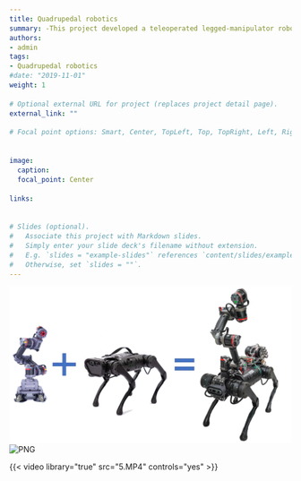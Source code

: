 ```yaml
---
title: Quadrupedal robotics
summary: -This project developed a teleoperated legged-manipulator robot system for the application in hospitals and logistics warehouses.
authors:
- admin
tags:
- Quadrupedal robotics
#date: "2019-11-01"
weight: 1

# Optional external URL for project (replaces project detail page).
external_link: ""

# Focal point options: Smart, Center, TopLeft, Top, TopRight, Left, Right, BottomLeft, Bottom, BottomRight


image:
  caption: 
  focal_point: Center

links:


# Slides (optional).
#   Associate this project with Markdown slides.
#   Simply enter your slide deck's filename without extension.
#   E.g. `slides = "example-slides"` references `content/slides/example-slides.md`.
#   Otherwise, set `slides = ""`.
---
```

![PNG](./1.png)
![PNG](./2.png)


{{< video library="true" src="5.MP4" controls="yes" >}}